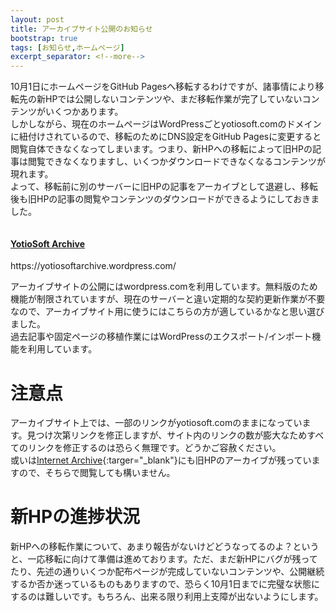 ```yaml
---
layout: post
title: アーカイブサイト公開のお知らせ
bootstrap: true
tags: [お知らせ,ホームページ]
excerpt_separator: <!--more-->
---
```


10月1日にホームページをGitHub Pagesへ移転するわけですが、諸事情により移転先の新HPでは公開しないコンテンツや、まだ移転作業が完了していないコンテンツがいくつかあります。  
しかしながら、現在のホームページはWordPressごとyotiosoft.comのドメインに紐付けされているので、移転のためにDNS設定をGitHub Pagesに変更すると閲覧自体できなくなってしまいます。つまり、新HPへの移転によって旧HPの記事は閲覧できなくなりますし、いくつかダウンロードできなくなるコンテンツが現れます。  
よって、移転前に別のサーバーに旧HPの記事をアーカイブとして退避し、移転後も旧HPの記事の閲覧やコンテンツのダウンロードができるようにしておきました。

<!--more-->

<!-- Page Content -->

<div class="container">
  <div class="row">
    <div class="col-lg-6 mb-4">
      <div class="card h-100">
        <a href="https://yotiosoftarchive.wordpress.com/"><img class="card-img-top" src="../../../assets/img/post/スクリーンショット 2021-09-25 22.25.33.png" alt=""></a>
        <div class="card-body">
          <h4 class="card-title">
            <a href="https://yotiosoftarchive.wordpress.com/">YotioSoft Archive</a>
          </h4>
          <p class="card-text">https://yotiosoftarchive.wordpress.com/</p>
        </div>
      </div>
    </div>
  </div>

  <!-- /.row -->

</div>

<!-- /.container -->

アーカイブサイトの公開にはwordpress.comを利用しています。無料版のため機能が制限されていますが、現在のサーバーと違い定期的な契約更新作業が不要なので、アーカイブサイト用に使うにはこちらの方が適しているかなと思い選びました。  
過去記事や固定ページの移植作業にはWordPressのエクスポート/インポート機能を利用しています。

# 注意点

アーカイブサイト上では、一部のリンクがyotiosoft.comのままになっています。見つけ次第リンクを修正しますが、サイト内のリンクの数が膨大なためすべてのリンクを修正するのは恐らく無理です。どうかご容赦ください。  
或いは[Internet Archive](https://web.archive.org/web/20210918071621/http://yotiosoft.com/){:targer="_blank"}にも旧HPのアーカイブが残っていますので、そちらで閲覧しても構いません。

# 新HPの進捗状況

新HPへの移転作業について、あまり報告がないけどどうなってるのよ？というと、一応移転に向けて準備は進めております。ただ、まだ新HPにバグが残ってたり、先述の通りいくつか配布ページが完成していないコンテンツや、公開継続するか否か迷っているものもありますので、恐らく10月1日までに完璧な状態にするのは難しいです。もちろん、出来る限り利用上支障が出ないようにします。
